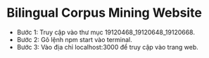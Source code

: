 # Bilingual Corpus Mining Website
* Bước 1: Truy cập vào thư mục 19120468_19120648_19120668.
* Bước 2: Gõ lệnh npm start vào terminal.
* Bước 3: Vào địa chỉ localhost:3000 để truy cập vào trang web.
